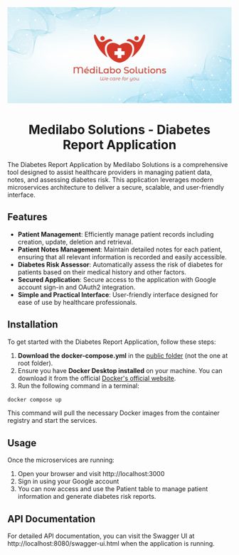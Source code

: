 ![](public/medilaboBanner.jpeg)

# <div align="center">Medilabo Solutions - Diabetes Report Application</div>

The Diabetes Report Application by Medilabo Solutions is a comprehensive tool designed to assist healthcare providers in managing patient data, notes, and assessing diabetes risk. This application leverages modern microservices architecture to deliver a secure, scalable, and user-friendly interface.

## Features

- **Patient Management**: Efficiently manage patient records including creation, update, deletion and retrieval.
- **Patient Notes Management**: Maintain detailed notes for each patient, ensuring that all relevant information is recorded and easily accessible.
- **Diabetes Risk Assessor**: Automatically assess the risk of diabetes for patients based on their medical history and other factors.
- **Secured Application**: Secure access to the application with Google account sign-in and OAuth2 integration.
- **Simple and Practical Interface**: User-friendly interface designed for ease of use by healthcare professionals.

## Installation

To get started with the Diabetes Report Application, follow these steps:

1. **Download the docker-compose.yml** in the [public folder](https://github.com/Dave-log/Medilabo-Solutions/blob/main/public/docker-compose.yml) (not the one at root folder).
2. Ensure you have **Docker Desktop installed** on your machine. You can download it from the official [Docker's official website](https://www.docker.com/products/docker-desktop).
3. Run the following command in a terminal: 
```bash
docker compose up
```
This command will pull the necessary Docker images from the container registry and start the services.

## Usage

Once the microservices are running:

1. Open your browser and visit http://localhost:3000
2. Sign in using your Google account
3. You can now access and use the Patient table to manage patient information and generate diabetes risk reports.

## API Documentation

For detailed API documentation, you can visit the Swagger UI at http://localhost:8080/swagger-ui.html when the application is running.
